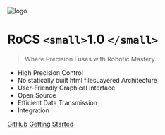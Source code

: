 ![logo](_media/icon.svg)

# RoCS `<small>`1.0 `</small>`

> Where Precision Fuses with Robotic Mastery.

- High Precision Control
- No statically built html filesLayered Architecture
- User-Friendly Graphical Interface
- Open Source
- Efficient Data Transmission
- Integration

[GitHub](https://github.com/docsifyjs/docsify/)
[Getting Started](#docsify)
